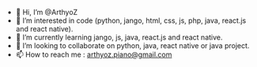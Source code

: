 - 👋 Hi, I’m @ArthyoZ
- 👀 I’m interested in code (python, jango, html, css, js, php, java, react.js and react native).
- 🌱 I’m currently learning jango, js, java, react.js and react native.
- 💞️ I’m looking to collaborate on python, java, react native or java project.
- 📫 How to reach me : arthyoz.piano@gmail.com

<!---
ArthyoZ/ArthyoZ is a ✨ special ✨ repository because its `README.md` (this file) appears on your GitHub profile.
You can click the Preview link to take a look at your changes.
--->
